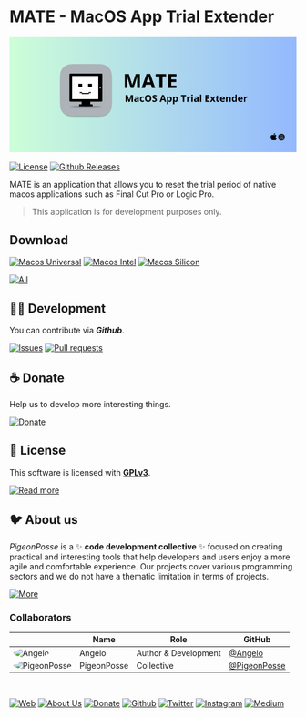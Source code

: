 <!-- PIGEONPOSSE START MARK -->
<!--

██████╗ ██╗ ██████╗ ███████╗ ██████╗ ███╗   ██╗                     
██╔══██╗██║██╔════╝ ██╔════╝██╔═══██╗████╗  ██║                     
██████╔╝██║██║  ███╗█████╗  ██║   ██║██╔██╗ ██║                     
██╔═══╝ ██║██║   ██║██╔══╝  ██║   ██║██║╚██╗██║                     
██║     ██║╚██████╔╝███████╗╚██████╔╝██║ ╚████║                     
╚═╝     ╚═╝ ╚═════╝ ╚══════╝ ╚═════╝ ╚═╝  ╚═══╝                     
                                                                    
██████╗  ██████╗ ███████╗███████╗███████╗                           
██╔══██╗██╔═══██╗██╔════╝██╔════╝██╔════╝                           
██████╔╝██║   ██║███████╗███████╗█████╗                             
██╔═══╝ ██║   ██║╚════██║╚════██║██╔══╝                             
██║     ╚██████╔╝███████║███████║███████╗                           
╚═╝      ╚═════╝ ╚══════╝╚══════╝╚══════╝                           
                                                                                                                                        
                                                                    
█████╗█████╗█████╗█████╗█████╗█████╗█████╗█████╗                    
╚════╝╚════╝╚════╝╚════╝╚════╝╚════╝╚════╝╚════╝                    
                                                                                                                                        
                                                                    
███╗   ███╗ █████╗ ████████╗███████╗
████╗ ████║██╔══██╗╚══██╔══╝██╔════╝
██╔████╔██║███████║   ██║   █████╗  
██║╚██╔╝██║██╔══██║   ██║   ██╔══╝  
██║ ╚═╝ ██║██║  ██║   ██║   ███████╗
╚═╝     ╚═╝╚═╝  ╚═╝   ╚═╝   ╚══════╝                     
                                                
VERSION: 	0.1.2 
REPOSITORY: https://github.com/angelespejo/macos-app-trial-extender
AUTHORS: 
	- Angelo (https://github.com/angelespejo)

DEVELOPED BY Angelo 🐦🌈

-->
<!-- PIGEONPOSSE END MARK -->

# MATE - MacOS App Trial Extender

<!-- PIGEONPOSSE START HEADER -->

[![HEADER](docs/banner.png)](https://github.com/angelespejo/macos-app-trial-extender/releases)

[![License](https://img.shields.io/github/license/pigeonposse/stylegpt?color=green&style=for-the-badge&logoColor=white)](/LICENSE)
[![Github Releases](https://img.shields.io/github/package-json/v/angelespejo/macos-app-trial-extender?color=blue&style=for-the-badge&logoColor=white)](https://github.com/angelespejo/macos-app-trial-extender/releases)

MATE is an application that allows you to reset the trial period of native macos applications such as Final Cut Pro or Logic Pro.

> This application is for development purposes only.

## Download

[![Macos Universal](https://img.shields.io/badge/Macos%20Universal-black?style=for-the-badge&logoColor=white)](https://github.com/angelespejo/macos-app-trial-extender/releases/latest/download/MATE_universal.app.tar.gz)
[![Macos Intel](https://img.shields.io/badge/Macos%20Intel-black?style=for-the-badge&logoColor=white)](https://github.com/angelespejo/macos-app-trial-extender/releases/latest/download//MATE_x64.app.tar.gz)
[![Macos Silicon](https://img.shields.io/badge/Macos%20Silicon-black?style=for-the-badge&logoColor=white)](https://github.com/angelespejo/macos-app-trial-extender/releases/latest/download/MATE_aarch64.app.tar.gz)

[![All](https://img.shields.io/badge/All-black?style=for-the-badge&logoColor=white)](https://github.com/angelespejo/macos-app-trial-extender/releases)

<!-- PIGEONPOSSE END HEADER -->
<!-- PIGEONPOSSE START ORG -->

## 👨‍💻 Development

You can contribute via **_Github_**.

[![Issues](https://img.shields.io/badge/Issues-grey?style=for-the-badge)](https://github.com/angelespejo/macos-app-trial-extender/issues)
[![Pull requests](https://img.shields.io/badge/Pulls-grey?style=for-the-badge)](https://github.com/angelespejo/macos-app-trial-extender/pulls)

## ☕ Donate

Help us to develop more interesting things.

[![Donate](https://img.shields.io/badge/Donate-grey?style=for-the-badge)](https://github.com/sponsors/angelespejo)

## 📜 License

This software is licensed with **[GPLv3](/LICENSE)**.

[![Read more](https://img.shields.io/badge/Read-more-grey?style=for-the-badge)](/LICENSE)

## 🐦 About us

_PigeonPosse_ is a ✨ **code development collective** ✨ focused on creating practical and interesting tools that help developers and users enjoy a more agile and comfortable experience. Our projects cover various programming sectors and we do not have a thematic limitation in terms of projects.

[![More](https://img.shields.io/badge/Read-more-grey?style=for-the-badge)](https://github.com/PigeonPosse/PigeonPosse)

### Collaborators

|                                                                                    | Name        | Role         | GitHub                                         |
| ---------------------------------------------------------------------------------- | ----------- | ------------ | ---------------------------------------------- |
| <img src="https://github.com/angelespejo.png?size=72" alt="Angelo" style="border-radius:100%"/> | Angelo |   Author & Development   | [@Angelo](https://github.com/angelespejo) |
| <img src="https://github.com/PigeonPosse.png?size=72" alt="PigeonPosse" style="border-radius:100%"/> | PigeonPosse | Collective | [@PigeonPosse](https://github.com/PigeonPosse) |

</br>

<p align="center">

[![Web](https://img.shields.io/badge/Web-grey?style=for-the-badge&logoColor=white)](https://pigeonposse.com)
[![About Us](https://img.shields.io/badge/About%20Us-grey?style=for-the-badge&logoColor=white)](https://pigeonposse.com?popup=about)
[![Donate](https://img.shields.io/badge/Donate-pink?style=for-the-badge&logoColor=white)](https://github.com/sponsors/angelespejo)
[![Github](https://img.shields.io/badge/Github-black?style=for-the-badge&logo=github&logoColor=white)](https://github.com/pigeonposse)
[![Twitter](https://img.shields.io/badge/Twitter-black?style=for-the-badge&logo=twitter&logoColor=white)](https://twitter.com/pigeonposse_)
[![Instagram](https://img.shields.io/badge/Instagram-black?style=for-the-badge&logo=instagram&logoColor=white)](https://www.instagram.com/pigeon.posse/)
[![Medium](https://img.shields.io/badge/Medium-black?style=for-the-badge&logo=medium&logoColor=white)](https://medium.com/@pigeonposse)

</p>
<!-- PIGEONPOSSE END ORG -->